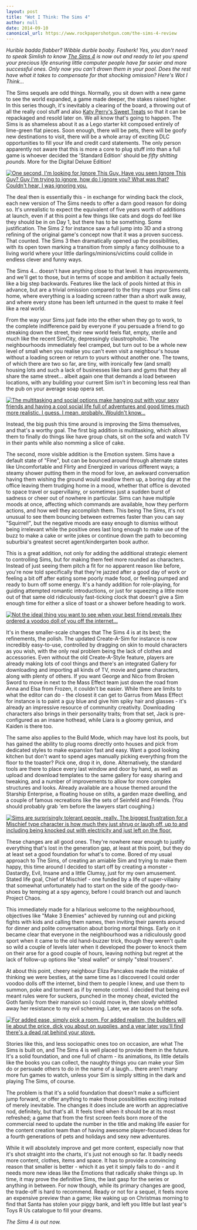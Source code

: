 ```yaml
---
layout: post
title: "Wot I Think: The Sims 4"
author: null
date: 2014-09-10
canonical_url: https://www.rockpapershotgun.com/the-sims-4-review
---
```


_Hurible badda flabber? Wibble durble booby. Fasherk! Yes, you don't need to speak Simlish to know [The Sims 4](http://www.thesims.com/the-sims-4) is now out and ready to let you spend your precious life ensuring little computer people have far sexier and more successful ones. Only now you can't drown them in your pool. Does the rest have what it takes to compensate for that shocking omission? Here's Wot I Think..._

The Sims sequels are odd things. Normally, you sit down with a new game to see the world expanded, a game made deeper, the stakes raised higher. In this series though, it's inevitably a clearing of the board, a throwing out of all the really cool stuff and also [Katy Perry's Sweet Treats](http://www.ea.com/the-sims-3-kp-sweet-treats) so that it can be repackaged and resold later on. We all know that's going to happen. The Sims is as shameless about it as a Lego starter kit composed entirely of lime-green flat pieces. Soon enough, there will be pets, there will be goofy new destinations to visit, there will be a whole array of exciting DLC opportunities to fill your life and credit card statements. The only person apparently not aware that this is more a core to plug stuff into than a full game is whoever decided the 'Standard Edition' should be _fifty shitting pounds_. More for the Digital Deluxe Edition!

[![One second, I'm looking for Ignore This Guy. Have you seen Ignore This Guy? Guy I'm trying to ignore, how do I ignore you? What was that? Couldn't hear, I was ignoring you.](https://www.rockpapershotgun.com/images/14/sep/sims4_2.jpg)](https://www.rockpapershotgun.com/images/14/sep/sims4_2.jpg)

The deal then is essentially this - in exchange for winding back the clock, each new version of The Sims needs to offer a darn good reason for doing so. It's unrealistic to expect the equivalent of five years worth of additions at launch, even if at this point a few things like cats and dogs do feel like they should be in on Day 1, but there has to be something. Some justification. The Sims 2 for instance saw a full jump into 3D and a strong refining of the original game's concept now that it was a proven success. That counted. The Sims 3 then dramatically opened up the possibilities, with its open town marking a transition from simply a fancy dollhouse to a living world where your little darlings/minions/victims could collide in endless clever and funny ways.

The Sims 4... doesn't have anything close to that level. It has _improvements_, and we'll get to those, but in terms of scope and ambition it actually feels like a big step backwards. Features like the lack of pools hinted at this in advance, but are a trivial omission compared to the tiny maps your Sims call home, where everything is a loading screen rather than a short walk away, and where every stone has been left unturned in the quest to make it feel like a real world.

From the way your Sims just fade into the ether when they go to work, to the complete indifference paid by everyone if you persuade a friend to go streaking down the street, their new world feels flat, empty, sterile and much like the recent SimCity, depressingly claustrophobic. The neighbourhoods immediately feel cramped, but turn out to be a whole new level of small when you realise you can't even visit a neighbour's house without a loading screen or return to yours without another one. The towns, of which there are two so far, are tiny, with ironically few (and small) housing lots and such a lack of businesses like bars and gyms that they all share the same street... albeit again one that demands a load between locations, with any building your current Sim isn't in becoming less real than the pub on your average soap opera set.

[![The multitasking and social options make hanging out with your sexy friends and having a cool social life full of adventures and good times much more realistic. I guess. I mean, probably. Wouldn't know...](https://www.rockpapershotgun.com/images/14/sep/sims4_3.jpg)](https://www.rockpapershotgun.com/images/14/sep/sims4_3.jpg)

Instead, the big push this time around is improving the Sims themselves, and that's a worthy goal. The first big addition is multitasking, which allows them to finally do things like have group chats, sit on the sofa and watch TV in their pants while also nomming a slice of cake.

The second, more visible addition is the Emotion system. Sims have a default state of "Fine", but can be bounced around through alternate states like Uncomfortable and Flirty and Energized in various different ways; a steamy shower putting them in the mood for love, an awkward conversation having them wishing the ground would swallow them up, a boring day at the office leaving them trudging home in a mood, whether that office is devoted to space travel or supervillainy, or sometimes just a sudden burst of sadness or cheer out of nowhere in particular. Sims can have multiple moods at once, affecting which commands are available, how they perform actions, and how well they accomplish them. This being The Sims, it's not unusual to see them bouncing between extremes faster than you can say "Squirrel!", but the negative moods are easy enough to dismiss without being irrelevant while the positive ones last long enough to make use of the buzz to make a cake or write jokes or continue down the path to becoming suburbia's greatest secret agent/kindergarten book author.

This is a great addition, not only for adding the additional strategic element to controlling Sims, but for making them feel more rounded as characters. Instead of just seeing them pitch a fit for no apparent reason like before, you're now told specifically that they're jazzed after a good day of work or feeling a bit off after eating some poorly made food, or feeling pumped and ready to burn off some energy. It's a handy addition for role-playing, for guiding attempted romantic introductions, or just for squeezing a little more out of that same old ridiculously fast-ticking clock that doesn't give a Sim enough time for either a slice of toast or a shower before heading to work.

[![Not the ideal thing you want to see when your best friend reveals they ordered a voodoo doll of you off the internet...](https://www.rockpapershotgun.com/images/14/sep/sims4_4.jpg)](https://www.rockpapershotgun.com/images/14/sep/sims4_4.jpg)

It's in these smaller-scale changes that The Sims 4 is at its best; the refinements, the polish. The updated Create-A-Sim for instance is now incredibly easy-to-use, controlled by dragging on skin to mould characters as you wish, with the only real problem being the lack of clothes and accessories. Even without the old Create-A-Style feature, players are already making lots of cool things and there's an integrated Gallery for downloading and importing all kinds of TV, movie and game characters, along with plenty of others. If you want George and Nico from Broken Sword to move in next to the Mass Effect team just down the road from Anna and Elsa from Frozen, it couldn't be easier. While there are limits to what the editor can do - the closest it can get to Garrus from Mass Effect for instance is to paint a guy blue and give him spiky hair and glasses - it's already an impressive resource of community creativity. Downloading characters also brings in their personality traits; from that set, Jack is pre-configured as an insane hothead, while Liara is a gloomy genius, and Kaiden is there too.

The same also applies to the Build Mode, which may have lost its pools, but has gained the ability to plug rooms directly onto houses and pick from dedicated styles to make expansion fast and easy. Want a good looking kitchen but don't want to spend ages manually picking everything from the floor to the toaster? Pick one, drop it in, done. Alternatively, the standard tools are there to place every last window and door by hand, as well as upload and download templates to the same gallery for easy sharing and tweaking, and a number of improvements to allow for more complex structures and looks. Already available are a house themed around the Starship Enterprise, a floating house on stilts, a garden maze dwelling, and a couple of famous recreations like the sets of Seinfeld and Friends. (You should probably grab 'em before the lawyers start coughing.)

[![Sims are surprisingly tolerant people, really. The biggest frustration for a Mischief type character is how much they just shrug or laugh off, up to and including being knocked out with electricity and just left on the floor.](https://www.rockpapershotgun.com/images/14/sep/sims4_5.jpg)](https://www.rockpapershotgun.com/images/14/sep/sims4_5.jpg)

These changes are all good ones. They're nowhere near enough to justify everything that's lost in the generation gap, at least at this point, but they do at least set a good foundation for what's to come. Bored of my usual approach to The Sims, of creating an amiable Sim and trying to make them happy, this time around I decided to start off by creating a monster - Dastardly, Evil, Insane and a little Clumsy, just for my own amusement. Stated life goal, Chief of Mischief - one funded by a life of super-villainy that somewhat unfortunately had to start on the side of the goody-two-shoes by temping at a spy agency, before I could branch out and launch Project Chaos.

This immediately made for a hilarious welcome to the neighbourhood, objectives like "Make 3 Enemies" achieved by running out and picking fights with kids and calling them names, then inviting their parents around for dinner and polite conversation about boring mortal things. Early on it became clear that everyone in the neighbourhood was a ridiculously good sport when it came to the old hand-buzzer trick, though they weren't quite so wild a couple of levels later when it developed the power to knock them on their arse for a good couple of hours, leaving nothing but regret at the lack of follow-up options like "steal wallet" or simply "steal trousers".

At about this point, cheery neighbour Eliza Pancakes made the mistake of thinking we were besties, at the same time as I discovered I could order voodoo dolls off the internet, bind them to people I knew, and use them to summon, poke and torment as if by remote control. I decided that being evil meant rules were for suckers, punched in the money cheat, evicted the Goth family from their mansion so I could move in, then slowly whittled away her resistance to my evil scheming. Later, we ate tacos on the sofa.

[![For added ease, simply pick a room. For added realism, the builders will lie about the price, dick you about on supplies, and a year later you'll find there's a dead rat behind your stove.](https://www.rockpapershotgun.com/images/14/sep/sims4_6.jpg)](https://www.rockpapershotgun.com/images/14/sep/sims4_6.jpg)

Stories like this, and less sociopathic ones too on occasion, are what The Sims is built on, and The Sims 4 is well placed to provide them in the future. It's a solid foundation, and one full of charm - its animations, its little details like the books you can collect, the naughty things you can make your Sim do or persuade others to do in the name of a laugh... there aren't many more fun games to watch, unless your Sim is simply sitting in the dark and playing The Sims, of course.

The problem is that it's a solid foundation that doesn't make a sufficient jump forward, or offer anything to make those possibilities exciting instead of merely inevitable. The changes it does include are worth an appreciative nod, definitely, but that's all. It feels tired when it should be at its most refreshed; a game that from the first screen feels born more of the commercial need to update the number in the title and making life easier for the content creation team than of having awesome player-focused ideas for a fourth generations of pets and holidays and sexy new adventures.

While it will absolutely improve and get more content, especially now that it's shot straight into the charts, it's just not enough so far. It badly needs more content, clothes, items and space. It has to provide a convincing reason that smaller is better - which it as yet it simply fails to do - and it needs more new ideas like the Emotions that radically shake things up. In time, it may prove the definitive Sims, the last gasp for the series or anything in between. For now though, while its primary changes are good, the trade-off is hard to recommend. Ready or not for a sequel, it feels more an expensive preview than a game; like waking up on Christmas morning to find that Santa has stolen your piggy bank, and left you little but last year's Toys R Us catalogue to fill your dreams.

_The Sims 4 is out now._
